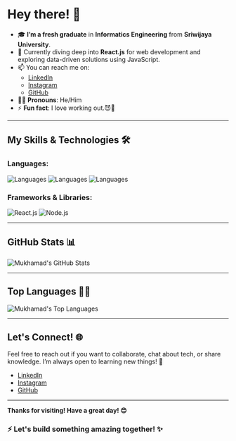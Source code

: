 # Hey there! 👋

- 🎓 **I’m a fresh graduate** in **Informatics Engineering** from **Sriwijaya University**.
- 🚀 Currently diving deep into **React.js** for web development and exploring data-driven solutions using JavaScript.
- 📫 You can reach me on:
  - [LinkedIn](https://www.linkedin.com/in/ZulfikriAnwar)
  - [Instagram](https://www.instagram.com/zulfikrianwaar)
  - [GitHub](https://github.com/yourusername)
- 🧑‍💻 **Pronouns**: He/Him
- ⚡ **Fun fact**: I love working out.😈🦾

---

## My Skills & Technologies 🛠️

### Languages:
![Languages](https://img.shields.io/badge/JavaScript-222222?style=flat&logo=javascript&logoColor=F7DF1E)
![Languages](https://img.shields.io/badge/PHP-222222?style=flat&logo=php&logoColor=777BB4)
![Languages](https://img.shields.io/badge/Python-222222?style=flat&logo=python&logoColor=3776AB)

### Frameworks & Libraries:
![React.js](https://img.shields.io/badge/React.js-222222?style=flat&logo=react&logoColor=61DAFB)
![Node.js](https://img.shields.io/badge/Node.js-222222?style=flat&logo=node.js&logoColor=68A063)

---

## GitHub Stats 📊

![Mukhamad's GitHub Stats](https://github-readme-stats.vercel.app/api?username=ZulAnwar76&show_icons=true&hide_title=true&count_private=true&hide=prs&theme=radical)

---

## Top Languages 👨‍💻

![Mukhamad's Top Languages](https://github-readme-stats.vercel.app/api/top-langs/?username=ZulAnwar76&theme=radical&layout=compact)

---

## Let's Connect! 🌐

Feel free to reach out if you want to collaborate, chat about tech, or share knowledge. I’m always open to learning new things! 🙌

- [LinkedIn](https://www.linkedin.com/in/yourusername)
- [Instagram](https://www.instagram.com/yourusername)
- [GitHub](https://github.com/yourusername)


---

**Thanks for visiting! Have a great day! 😊**

### ⚡ Let's build something amazing together! ✨
